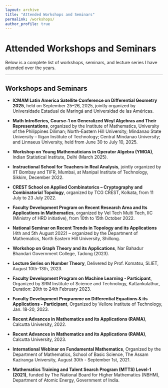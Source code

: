 ```yaml
---
layout: archive
title: "Attended Workshops and Seminars"
permalink: /workshops/
author_profile: true
---
```


# Attended Workshops and Seminars

Below is a complete list of workshops, seminars, and lecture series I have attended over the years.

---

## Workshops and Seminars

- **ICMAM Latin America Satellite Conference on Differential Geometry 2025**, held on September 25–26, 2025, jointly organized by Universidade Estadual de Maringá and Universidad de las Américas.

- **Math IntroSeries, Course-1 on Generalized Weyl Algebras and Their Representations**, organized by the Institute of Mathematics, University of the Philippines Diliman; North-Eastern Hill University; Mindanao State University – Iligan Institute of Technology; Central Mindanao University; and Linnaeus University, held from June 30 to July 10, 2025.

- **Workshop on Young Mathematicians in Operator Algebra (YMOA)**, Indian Statistical Institute, Delhi (March 2025).

- **Instructional School for Teachers in Real Analysis**, jointly organized by IIT Bombay and TIFR, Mumbai, at Manipal Institute of Technology, Sikkim, December 2022.

- **CREST School on Applied Combinatorics – Cryptography and Combinatorial Topology**, organized by TCG CREST, Kolkata, from 11 July to 23 July 2022.

- **Faculty Development Program on Recent Research Area and Its Applications in Mathematics**, organized by Vel Tech Multi Tech, IIC (Ministry of HRD initiative), from 10th to 15th October 2022.

- **National Seminar on Recent Trends in Topology and its Applications** (4th and 5th August 2022) – organized by the Department of Mathematics, North Eastern Hill University, Shillong.

- **Workshop on Graph Theory and its Applications**, Nar Bahadur Bhandari Government College, Tadong (2023).

- **Lecture Series on Number Theory**, Delivered by Prof. Komatsu, SLIET, August 10th–13th, 2023.

- **Faculty Development Program on Machine Learning - Participant**, Organized by SRM Institute of Science and Technology, Kattankulathur, Duration: 20th to 24th February 2023.

- **Faculty Development Programme on Differential Equations & its Applications - Participant**, Organized by Vellore Institute of Technology, Jan. 18-20, 2023.

- **Recent Advances in Mathematics and its Applications (RAMA)**, Calcutta University, 2022.

- **Recent Advances in Mathematics and its Applications (RAMA)**, Calcutta University, 2023.

- **International Webinar on Fundamental Mathematics**, Organized by the Department of Mathematics, School of Basic Science, The Assam Kaziranga University, August 30th - September 1st, 2021.

- **Mathematics Training and Talent Search Program (MTTS) Level-1 (2021)**, funded by The National Board for Higher Mathematics (NBHM), Department of Atomic Energy, Government of India.
